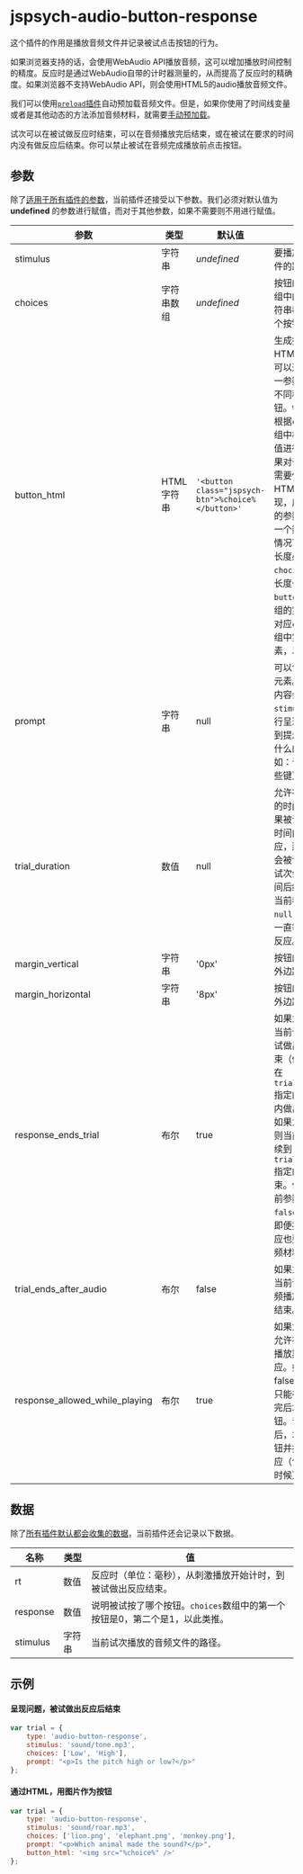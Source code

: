 # jspsych-audio-button-response

这个插件的作用是播放音频文件并记录被试点击按钮的行为。

如果浏览器支持的话，会使用WebAudio API播放音频，这可以增加播放时间控制的精度。反应时是通过WebAudio自带的计时器测量的，从而提高了反应时的精确度。如果浏览器不支持WebAudio API，则会使用HTML5的audio播放音频文件。

我们可以使用[`preload`插件](jspsych-preload.md)自动预加载音频文件。但是，如果你使用了时间线变量或者是其他动态的方法添加音频材料，就需要[手动预加载](/overview/media-preloading.html#_3)。

试次可以在被试做反应时结束，可以在音频播放完后结束，或在被试在要求的时间内没有做反应后结束。你可以禁止被试在音频完成播放前点击按钮。

## 参数

除了[适用于所有插件的参数](/overview/plugins.html#parameters-available-in-all-plugins)，当前插件还接受以下参数。我们必须对默认值为 **undefined** 的参数进行赋值，而对于其他参数，如果不需要则不用进行赋值。

| 参数                           | 类型       | 默认值                                            | 描述                                                         |
| ------------------------------ | ---------- | ------------------------------------------------- | ------------------------------------------------------------ |
| stimulus                       | 字符串     | *undefined*                                       | 要播放的音频文件的路径。                                     |
| choices                        | 字符串数组 | *undefined*                                       | 按钮的标签。数组中的每一个字符串都会对应一个按钮。           |
| button_html                    | HTML字符串 | `'<button class="jspsych-btn">%choice%</button>'` | 生成按钮的HTML模板。你可以通过修改这一参数来自定义不同种类的按钮。`%choice%`会根据`choices`数组中相应的元素值进行修改。如果对于不同按钮需要使用不同的HTML进行呈现，应该把当前的参数值设置为一个数组，这种情况下该数组的长度必须和`chocies`数组的长度一致。`button_html`数组的第一个元素对应`choices`数组中第一个元素，以此类推。 |
| prompt                         | 字符串     | null                                              | 可以包含HTML元素。该参数的内容会在`stimulus`下面进行呈现，从而起到提示被试该做什么的作用（例如：该按哪个/些键）。 |
| trial_duration                 | 数值       | null                                              | 允许被试做反应的时间限制。如果被试在设定的时间内没有做反应，那么其反应会被记为`null`，试次会在超出时间后结束。如果当前参数值为`null`，则试次会一直等待被试做反应。 |
| margin_vertical                | 字符串     | '0px'                                             | 按钮的垂直方向外边距。                                       |
| margin_horizontal              | 字符串     | '8px'                                             | 按钮的水平方向外边距。                                       |
| response_ends_trial            | 布尔       | true                                              | 如果为true，则当前试次会在被试做出反应时结束（假定被试是在`trial_duration`指定的时间范围内做出的反应）如果为false，则当前试次会持续到`trial_duration`指定的时间才结束。你可以把当前参数设置为`false`以让被试即便提前做了反应也要听完前音频材料。 |
| trial_ends_after_audio         | 布尔       | false                                             | 如果为true，则当前试次会在音频播放完后立刻结束。             |
| response_allowed_while_playing | 布尔       | true                                              | 如果为true，则允许被试在音频播放期间做反应。如果为false，则被试只能在音频播放完后才能点击按钮。音频播放完后，才会启用按钮并接受被试反应（包括回放的时候） |

## 数据

除了[所有插件默认都会收集的数据](/overview/plugins.html#data-collected-by-all-plugins)，当前插件还会记录以下数据。

| 名称     | 类型 | 值                                                           |
| -------- | ---- | ------------------------------------------------------------ |
| rt       | 数值 | 反应时（单位：毫秒），从刺激播放开始计时，到被试做出反应结束。 |
| response | 数值 | 说明被试按了哪个按钮。`choices`数组中的第一个按钮是0，第二个是1，以此类推。 |
| stimulus | 字符串 | 当前试次播放的音频文件的路径。                               |

## 示例

#### 呈现问题，被试做出反应后结束

```javascript
var trial = {
	type: 'audio-button-response',
	stimulus: 'sound/tone.mp3',
	choices: ['Low', 'High'],
	prompt: "<p>Is the pitch high or low?</p>"
};
```

#### 通过HTML，用图片作为按钮

```javascript
var trial = {
	type: 'audio-button-response',
	stimulus: 'sound/roar.mp3',
	choices: ['lion.png', 'elephant.png', 'monkey.png'],
	prompt: "<p>Which animal made the sound?</p>",
	button_html: '<img src="%choice%" />'
};
```
